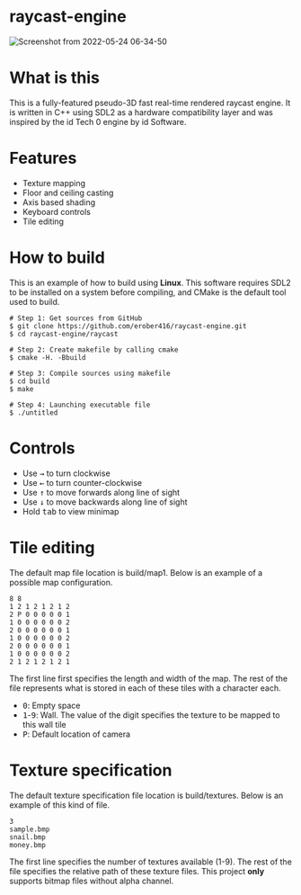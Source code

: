 # raycast-engine
![Screenshot from 2022-05-24 06-34-50](https://user-images.githubusercontent.com/61103027/170012421-0a859a8c-b6a4-48f8-a7b8-5e9996d864eb.png)
# What is this
This is a fully-featured pseudo-3D fast real-time rendered raycast engine. It is written in C++ using SDL2 as a hardware compatibility layer and was inspired by the id Tech 0 engine by id Software.
# Features
* Texture mapping
* Floor and ceiling casting
* Axis based shading
* Keyboard controls
* Tile editing
# How to build
This is an example of how to build using **Linux**. This software requires SDL2 to be installed on a system before compiling, and CMake is the default tool used to build.
```shell
# Step 1: Get sources from GitHub
$ git clone https://github.com/erober416/raycast-engine.git
$ cd raycast-engine/raycast
```
```shell
# Step 2: Create makefile by calling cmake
$ cmake -H. -Bbuild
```
```shell
# Step 3: Compile sources using makefile
$ cd build
$ make
```
```shell
# Step 4: Launching executable file
$ ./untitled
```
# Controls
* Use <kbd>→</kbd> to turn clockwise
* Use <kbd>←</kbd> to turn counter-clockwise
* Use <kbd>↑</kbd> to move forwards along line of sight
* Use <kbd>↓</kbd> to move backwards along line of sight
* Hold <kbd>tab</kbd> to view minimap
# Tile editing
The default map file location is build/map1. Below is an example of a possible map configuration.
```
8 8
1 2 1 2 1 2 1 2
2 P 0 0 0 0 0 1
1 0 0 0 0 0 0 2
2 0 0 0 0 0 0 1
1 0 0 0 0 0 0 2
2 0 0 0 0 0 0 1
1 0 0 0 0 0 0 2
2 1 2 1 2 1 2 1
```
The first line first specifies the length and width of the map. The rest of the file represents what is stored in each of these tiles with a character each.<br>
* <kbd>0</kbd>: Empty space
* <kbd>1</kbd>-<kbd>9</kbd>: Wall. The value of the digit specifies the texture to be mapped to this wall tile
* <kbd>P</kbd>: Default location of camera
# Texture specification
The default texture specification file location is build/textures. Below is an example of this kind of file.
```
3
sample.bmp
snail.bmp
money.bmp
```
The first line specifies the number of textures available (1-9). The rest of the file specifies the relative path of these texture files. This project **only** supports bitmap files without alpha channel.
